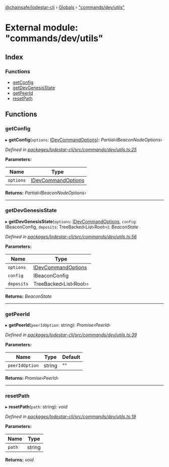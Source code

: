 [@chainsafe/lodestar-cli](../README.md) › [Globals](../globals.md) › ["commands/dev/utils"](_commands_dev_utils_.md)

# External module: "commands/dev/utils"

## Index

### Functions

* [getConfig](_commands_dev_utils_.md#getconfig)
* [getDevGenesisState](_commands_dev_utils_.md#getdevgenesisstate)
* [getPeerId](_commands_dev_utils_.md#getpeerid)
* [resetPath](_commands_dev_utils_.md#resetpath)

## Functions

###  getConfig

▸ **getConfig**(`options`: [IDevCommandOptions](../interfaces/_commands_dev_command_.idevcommandoptions.md)): *Partial‹IBeaconNodeOptions›*

*Defined in [packages/lodestar-cli/src/commands/dev/utils.ts:25](https://github.com/ChainSafe/lodestar/blob/2c3cae978/packages/lodestar-cli/src/commands/dev/utils.ts#L25)*

**Parameters:**

Name | Type |
------ | ------ |
`options` | [IDevCommandOptions](../interfaces/_commands_dev_command_.idevcommandoptions.md) |

**Returns:** *Partial‹IBeaconNodeOptions›*

___

###  getDevGenesisState

▸ **getDevGenesisState**(`options`: [IDevCommandOptions](../interfaces/_commands_dev_command_.idevcommandoptions.md), `config`: IBeaconConfig, `deposits`: TreeBacked‹List‹Root››): *BeaconState*

*Defined in [packages/lodestar-cli/src/commands/dev/utils.ts:56](https://github.com/ChainSafe/lodestar/blob/2c3cae978/packages/lodestar-cli/src/commands/dev/utils.ts#L56)*

**Parameters:**

Name | Type |
------ | ------ |
`options` | [IDevCommandOptions](../interfaces/_commands_dev_command_.idevcommandoptions.md) |
`config` | IBeaconConfig |
`deposits` | TreeBacked‹List‹Root›› |

**Returns:** *BeaconState*

___

###  getPeerId

▸ **getPeerId**(`peerIdOption`: string): *Promise‹PeerId›*

*Defined in [packages/lodestar-cli/src/commands/dev/utils.ts:39](https://github.com/ChainSafe/lodestar/blob/2c3cae978/packages/lodestar-cli/src/commands/dev/utils.ts#L39)*

**Parameters:**

Name | Type | Default |
------ | ------ | ------ |
`peerIdOption` | string | "" |

**Returns:** *Promise‹PeerId›*

___

###  resetPath

▸ **resetPath**(`path`: string): *void*

*Defined in [packages/lodestar-cli/src/commands/dev/utils.ts:19](https://github.com/ChainSafe/lodestar/blob/2c3cae978/packages/lodestar-cli/src/commands/dev/utils.ts#L19)*

**Parameters:**

Name | Type |
------ | ------ |
`path` | string |

**Returns:** *void*
